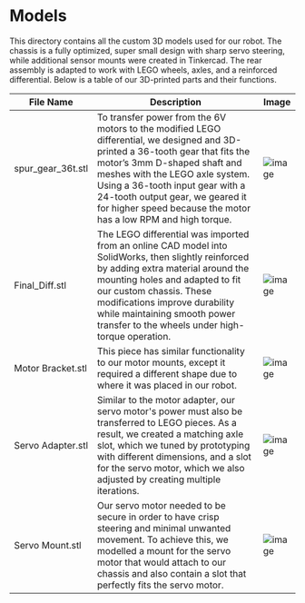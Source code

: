 Models
====

This directory contains all the custom 3D models used for our robot. The chassis is a fully optimized, super small design with sharp servo steering, while additional sensor mounts were created in Tinkercad. The rear assembly is adapted to work with LEGO wheels, axles, and a reinforced differential. Below is a table of our 3D-printed parts and their functions.

| File Name | Description | Image |
| ----------- | ----------- | ----------- |
| spur_gear_36t.stl | To transfer power from the 6V motors to the modified LEGO differential, we designed and 3D-printed a 36-tooth gear that fits the motor’s 3mm D-shaped shaft and meshes with the LEGO axle system. Using a 36-tooth input gear with a 24-tooth output gear, we geared it for higher speed because the motor has a low RPM and high torque. | ![image](https://drive.google.com/uc?id=1E4202c6R0TsrAaZ3BQW_tvwbldiSIvys) |
| Final_Diff.stl | The LEGO differential was imported from an online CAD model into SolidWorks, then slightly reinforced by adding extra material around the mounting holes and adapted to fit our custom chassis. These modifications improve durability while maintaining smooth power transfer to the wheels under high-torque operation. | ![image](https://drive.google.com/uc?id=1D0yKnxFAW6SQvOJ0TEjyHxbqPvfBbSil) |
| Motor Bracket.stl | This piece has similar functionality to our motor mounts, except it required a different shape due to where it was placed in our robot. | ![image](https://drive.google.com/uc?id=1EIdGw3D41y_rZrJ51rGCMfyTHQfU-PNn) |
| Servo Adapter.stl | Similar to the motor adapter, our servo motor's power must also be transferred to LEGO pieces. As a result, we created a matching axle slot, which we tuned by prototyping with different dimensions, and a slot for the servo motor, which we also adjusted by creating multiple iterations. | ![image](https://drive.google.com/uc?id=1GnTOniM03ZfWaUI5AJC966kUiUpyUSxh) |
| Servo Mount.stl | Our servo motor needed to be secure in order to have crisp steering and minimal unwanted movement. To achieve this, we modelled a mount for the servo motor that would attach to our chassis and also contain a slot that perfectly fits the servo motor. | ![image](https://drive.google.com/uc?id=1F96VgjeS6cWsnzOnpm562NX8wrUOuewb) |
